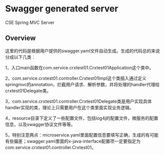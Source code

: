 # Swagger generated server

CSE Spring MVC Server


## Overview
这里的代码是根据用户提供的swagger.yaml文件自动生成。生成的代码总的来说分成以下几类：

1，入口main函数在com.service.crxtest01.Crxtest01Application这个类中。

2，com.service.crxtest01.controller.Crxtest01Impl这个类插入通过定义springmvc的annotation，拦截用户请求、解析参数，并将处理的handler代理给crxtest01Delegate类。

3，com.service.crxtest01.controller.Crxtest01Delegate类是用户实现具体handler实现的类，理论上只需要用户在这个类里面实现业务逻辑。


4，resource目录下定义了一些配置文件，包括log4j的配置文件，微服务的配置信息，以及swagger协议文件等等。

5，特别注意两点：microservice.yaml里面配置信息要填写正确，生成的有可能有些偏差；swagger.yaml里面的x-java-interface配置项一定要指定为com.service.crxtest01.controller.Crxtest01。
